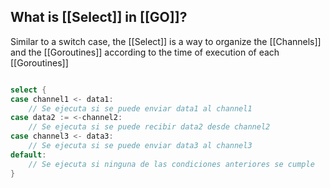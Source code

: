 ## What is [[Select]] in [[GO]]?

Similar to a switch case, the [[Select]] is a way to organize the [[Channels]] and the  [[Goroutines]] according to the time of execution of each [[Goroutines]]
```go

select {
case channel1 <- data1:
    // Se ejecuta si se puede enviar data1 al channel1
case data2 := <-channel2:
    // Se ejecuta si se puede recibir data2 desde channel2
case channel3 <- data3:
    // Se ejecuta si se puede enviar data3 al channel3
default:
    // Se ejecuta si ninguna de las condiciones anteriores se cumple
}


```

